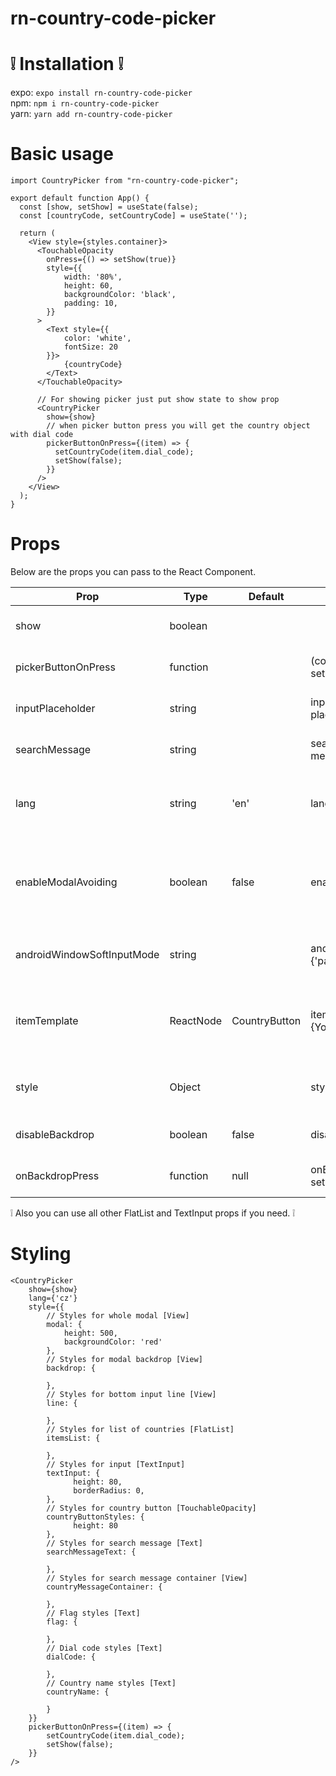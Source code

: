 # rn-country-code-picker

# :grey_exclamation: Installation :grey_exclamation:

expo: `expo install rn-country-code-picker`  
npm: `npm i rn-country-code-picker`  
yarn: `yarn add rn-country-code-picker`

# Basic usage

```JS
import CountryPicker from "rn-country-code-picker";

export default function App() {
  const [show, setShow] = useState(false);
  const [countryCode, setCountryCode] = useState('');

  return (
    <View style={styles.container}>
      <TouchableOpacity
        onPress={() => setShow(true)}
        style={{
            width: '80%',
            height: 60,
            backgroundColor: 'black',
            padding: 10,
        }}
      >
        <Text style={{
            color: 'white',
            fontSize: 20
        }}>
            {countryCode}
        </Text>
      </TouchableOpacity>

      // For showing picker just put show state to show prop
      <CountryPicker
        show={show}
        // when picker button press you will get the country object with dial code
        pickerButtonOnPress={(item) => {
          setCountryCode(item.dial_code);
          setShow(false);
        }}
      />
    </View>
  );
}
```

# Props

Below are the props you can pass to the React Component.

| Prop                       | Type      | Default       | Example                                    | Description                                                                                                                                                               |
| -------------------------- | --------- | ------------- | ------------------------------------------ | ------------------------------------------------------------------------------------------------------------------------------------------------------------------------- |
| show                       | boolean   |               |                                            | This prop using for displaying the modal. Put your show state here.                                                                                                       |
| pickerButtonOnPress        | function  |               | (country) => setCode(country.dial_code)    | Put your function/functions here for getting country data from picker.                                                                                                    |
| inputPlaceholder           | string    |               | inputPlaceholder={'Your placeholder'}      | If you need a custom placeholder for your input you may need this prop.                                                                                                   |
| searchMessage              | string    |               | searchMessage={'Some search message here'} | If you want to customize search message just use this prop.                                                                                                               |
| lang                       | string    | 'en'          | lang={'pl'}                                | If you need to change the lang. just put one of supported lang. Or if you didn't find required lang just add them and make a PR :)                                        |
| enableModalAvoiding        | boolean   | false         | enableModalAvoiding={true}                 | Is modal should avoid keyboard ? On android to work required to use with androidWindowSoftInputMode with value pan, by default android will avoid keyboard by itself      |
| androidWindowSoftInputMode | string    |               | androidWindowSoftInputMode={'pan'}         | Basicaly android avoid keyboard by itself, if you want to use custom avoiding you may use this prop                                                                       |
| itemTemplate               | ReactNode | CountryButton | itemTemplate={YourTemplateComponentsHere}  | This parameter gets a React Node element to render it as a template for each item of the list. These properties are sent to the item: key, item, style, name, and onPress |
| style                      | Object    |               | style={{yoursStylesHere}}                  | If you want to change styles for component you probably need this props. You can check the styling part below.                                                            |
| disableBackdrop            | boolean   | false         | disableBackdrop                            | if you don't wanna show modal backdrop pass this prop.                                                                                                                    |
| onBackdropPress            | function  | null          | onBackdropPress={() => setShow(false)}     | If you want to close modal when user taps on the modal background.                                                                                                        |

:grey_exclamation: Also you can use all other FlatList and TextInput props if you need. :grey_exclamation:

# Styling

```JS
<CountryPicker
    show={show}
    lang={'cz'}
    style={{
        // Styles for whole modal [View]
        modal: {
            height: 500,
            backgroundColor: 'red'
        },
        // Styles for modal backdrop [View]
        backdrop: {

        },
        // Styles for bottom input line [View]
        line: {

        },
        // Styles for list of countries [FlatList]
        itemsList: {

        },
        // Styles for input [TextInput]
        textInput: {
              height: 80,
              borderRadius: 0,
        },
        // Styles for country button [TouchableOpacity]
        countryButtonStyles: {
              height: 80
        },
        // Styles for search message [Text]
        searchMessageText: {

        },
        // Styles for search message container [View]
        countryMessageContainer: {

        },
        // Flag styles [Text]
        flag: {

        },
        // Dial code styles [Text]
        dialCode: {

        },
        // Country name styles [Text]
        countryName: {

        }
    }}
    pickerButtonOnPress={(item) => {
        setCountryCode(item.dial_code);
        setShow(false);
    }}
/>
```
